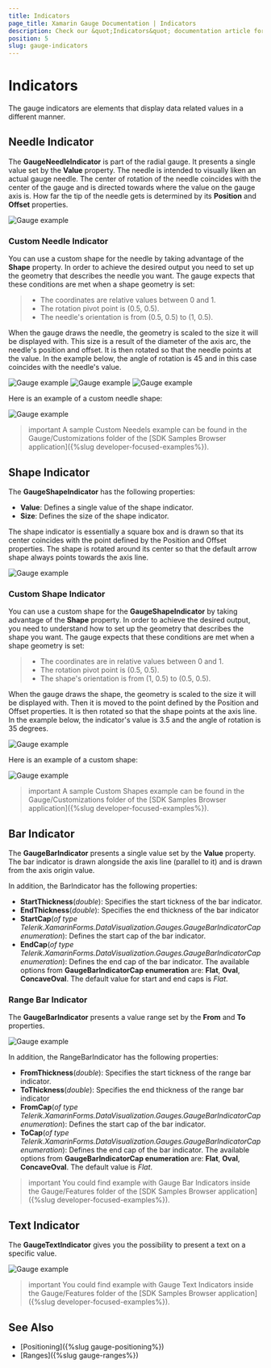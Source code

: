 ```yaml
---
title: Indicators
page_title: Xamarin Gauge Documentation | Indicators
description: Check our &quot;Indicators&quot; documentation article for Telerik Gauge for Xamarin control.
position: 5
slug: gauge-indicators
---
```


# Indicators

The gauge indicators are elements that display data related values in a different manner.

## Needle Indicator

The **GaugeNeedleIndicator** is part of the radial gauge. It presents a single value set by the **Value** property. The needle is intended to visually liken an actual gauge needle. The center of rotation of the needle coincides with the center of the gauge and is directed towards where the value on the gauge axis is. How far the tip of the needle gets is determined by its **Position** and **Offset** properties.

![Gauge example](images/gauge-needle-indicator.png)

### Custom Needle Indicator

You can use a custom shape for the needle by taking advantage of the **Shape** property. In order to achieve the desired output you need to set up the geometry that describes the needle you want. The gauge expects that these conditions are met when a shape geometry is set:

>- The coordinates are relative values between 0 and 1.
>- The rotation pivot point is (0.5, 0.5).
>- The needle's orientation is from (0.5, 0.5) to (1, 0.5).

When the gauge draws the needle, the geometry is scaled to the size it will be displayed with. This size is a result of the diameter of the axis arc, the needle's position and offset. It is then rotated so that the needle points at the value. In the example below, the angle of rotation is 45 and in this case coincides with the needle's value.

![Gauge example](images/gauge-needle-indicator-shape.png)
![Gauge example](images/gauge-needle-indicator-shape-rotated.png)
![Gauge example](images/gauge-needle-indicator-with-grid.png)

Here is an example of a custom needle shape:

<snippet id='gauge-custom-needle-shape'/>

![Gauge example](images/gauge-custom-needle-shape.png)

>important A sample Custom Needels example can be found in the Gauge/Customizations folder of the [SDK Samples Browser application]({%slug developer-focused-examples%}).

## Shape Indicator

The **GaugeShapeIndicator** has the following properties:

* **Value**: Defines a single value of the shape indicator. 
* **Size**: Defines the size of the shape indicator. 

The shape indicator is essentially a square box and is drawn so that its center coincides with the point defined by the Position and Offset properties. The shape is rotated around its center so that the default arrow shape always points towards the axis line. 

![Gauge example](images/gauge-shape-indicator.png)

### Custom Shape Indicator

You can use a custom shape for the **GaugeShapeIndicator** by taking advantage of the **Shape** property. In order to achieve the desired output, you need to understand how to set up the geometry that describes the shape you want. The gauge expects that these conditions are met when a shape geometry is set:

>- The coordinates are in relative values between 0 and 1.
>- The rotation pivot point is (0.5, 0.5).
>- The shape's orientation is from (1, 0.5) to (0.5, 0.5).

When the gauge draws the shape, the geometry is scaled to the size it will be displayed with. Then it is moved to the point defined by the Position and Offset properties. It is then rotated so that the shape points at the axis line. In the example below, the indicator's value is 3.5 and the angle of rotation is 35 degrees.

![Gauge example](images/gauge-shape-indicator-gif.gif)

Here is an example of a custom shape:

<snippet id='gauge-custom-shape'/>

![Gauge example](images/gauge-shape-custom-shape.png)

>important A sample Custom Shapes example can be found in the Gauge/Customizations folder of the [SDK Samples Browser application]({%slug developer-focused-examples%}).

## Bar Indicator

The **GaugeBarIndicator** presents a single value set by the **Value** property. The bar indicator is drawn alongside the axis line (parallel to it) and is drawn from the axis origin value. 

<snippet id='gauge-bar-indicator'/>

In addition, the BarIndicator has the following properties:

* **StartThickness**(*double*): Specifies the start tickness of the bar indicator.
* **EndThickness**(*double*): Specifies the end thickness of the bar indicator
* **StartCap**(*of type Telerik.XamarinForms.DataVisualization.Gauges.GaugeBarIndicatorCap enumeration*): Defines the start cap of the bar indicator.
* **EndCap**(*of type Telerik.XamarinForms.DataVisualization.Gauges.GaugeBarIndicatorCap enumeration*): Defines the end cap of the bar indicator.
	The available options from **GaugeBarIndicatorCap enumeration** are: **Flat**, **Oval**, **ConcaveOval**. The default value for start and end caps is *Flat*.

### Range Bar Indicator

The **GaugeBarIndicator** presents a value range set by the **From** and **To** properties. 

<snippet id='gauge-range-bar-indicator'/>

![Gauge example](images/gauge-bar-indicator-overview.png)

In addition, the RangeBarIndicator has the following properties:

* **FromThickness**(*double*): Specifies the start tickness of the range bar indicator.
* **ToThickness**(*double*): Specifies the end thickness of the range bar indicator
* **FromCap**(*of type Telerik.XamarinForms.DataVisualization.Gauges.GaugeBarIndicatorCap enumeration*): Defines the start cap of the bar indicator.
* **ToCap**(*of type Telerik.XamarinForms.DataVisualization.Gauges.GaugeBarIndicatorCap enumeration*): Defines the end cap of the bar indicator.
	The available options from **GaugeBarIndicatorCap enumeration** are: **Flat**, **Oval**, **ConcaveOval**. The default value is *Flat*.


>important You could find example with Gauge Bar Indicators inside the Gauge/Features folder of the [SDK Samples Browser application]({%slug developer-focused-examples%}).

## Text Indicator

The **GaugeTextIndicator** gives you the possibility to present a text on a specific value. 

<snippet id='gauge-text-indicator'/>

![Gauge example](images/gauge-indicators-text-indicator.png)

>important You could find example with Gauge Text Indicators inside the Gauge/Features folder of the [SDK Samples Browser application]({%slug developer-focused-examples%}).

## See Also

- [Positioning]({%slug gauge-positioning%})
- [Ranges]({%slug gauge-ranges%})
